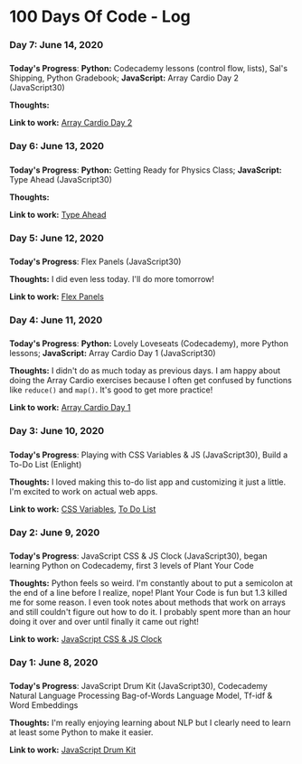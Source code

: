 # 100 Days Of Code - Log

### Day 7: June 14, 2020
##### 

**Today's Progress**: **Python:** Codecademy lessons (control flow, lists), Sal's Shipping, Python Gradebook; **JavaScript:** Array Cardio Day 2 (JavaScript30)

**Thoughts:** 

**Link to work:** [Array Cardio Day 2](https://github.com/erileff/JavaScript30/blob/master/07%20-%20Array%20Cardio%20Day%202/index-START.html)

### Day 6: June 13, 2020
##### 

**Today's Progress**: **Python:** Getting Ready for Physics Class; **JavaScript:** Type Ahead (JavaScript30)

**Thoughts:** 

**Link to work:** [Type Ahead](https://github.com/erileff/JavaScript30/blob/master/06%20-%20Type%20Ahead/index-START.html)

### Day 5: June 12, 2020
##### 

**Today's Progress**: Flex Panels (JavaScript30)

**Thoughts:** I did even less today. I'll do more tomorrow!

**Link to work:** [Flex Panels](https://github.com/erileff/JavaScript30/blob/master/05%20-%20Flex%20Panel%20Gallery/index-START.html)

### Day 4: June 11, 2020
##### 

**Today's Progress**: **Python:** Lovely Loveseats (Codecademy), more Python lessons; **JavaScript:** Array Cardio Day 1 (JavaScript30)

**Thoughts:** I didn't do as much today as previous days. I am happy about doing the Array Cardio exercises because I often get confused by functions like `reduce()` and `map()`. It's good to get more practice!

**Link to work:** [Array Cardio Day 1](https://github.com/erileff/JavaScript30/blob/master/04%20-%20Array%20Cardio%20Day%201/index-START.html)

### Day 3: June 10, 2020
##### 

**Today's Progress**: Playing with CSS Variables & JS (JavaScript30), Build a To-Do List (Enlight)

**Thoughts:** I loved making this to-do list app and customizing it just a little. I'm excited to work on actual web apps.

**Link to work:** [CSS Variables](https://github.com/erileff/JavaScript30/blob/master/03%20-%20CSS%20Variables/index-START.html), [To Do List](https://github.com/erileff/Portfolio/tree/master/ToDo)

### Day 2: June 9, 2020
##### 

**Today's Progress**: JavaScript CSS & JS Clock (JavaScript30), began learning Python on Codecademy, first 3 levels of Plant Your Code 

**Thoughts:** Python feels so weird. I'm constantly about to put a semicolon at the end of a line before I realize, nope! Plant Your Code is fun but 1.3 killed me for some reason. I even took notes about methods that work on arrays and still couldn't figure out how to do it. I probably spent more than an hour doing it over and over until finally it came out right!

**Link to work:** [JavaScript CSS & JS Clock](https://github.com/erileff/JavaScript30/blob/master/02%20-%20JS%20and%20CSS%20Clock/index-START.html)

### Day 1: June 8, 2020
##### 

**Today's Progress**: JavaScript Drum Kit (JavaScript30), Codecademy Natural Language Processing Bag-of-Words Language Model, Tf-idf & Word Embeddings

**Thoughts:** I'm really enjoying learning about NLP but I clearly need to learn at least some Python to make it easier.

**Link to work:** [JavaScript Drum Kit](https://github.com/erileff/JavaScript30/tree/master/01%20-%20JavaScript%20Drum%20Kit)
